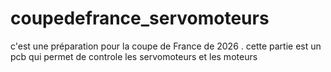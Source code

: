 # coupedefrance_servomoteurs
c'est une préparation pour la coupe de France de 2026 . cette partie est un pcb qui permet de controle les servomoteurs et les moteurs 
